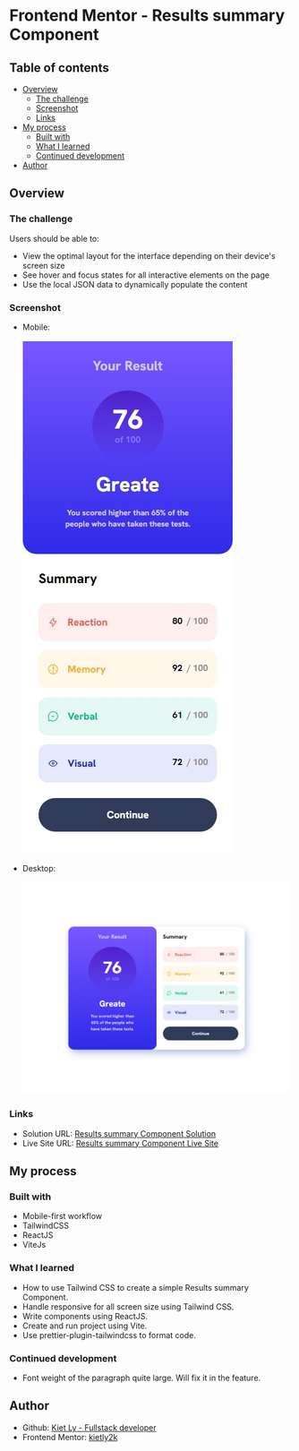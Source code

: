 # Frontend Mentor - Results summary Component

## Table of contents

- [Overview](#overview)
  - [The challenge](#the-challenge)
  - [Screenshot](#screenshot)
  - [Links](#links)
- [My process](#my-process)
  - [Built with](#built-with)
  - [What I learned](#what-i-learned)
  - [Continued development](#continued-development)
- [Author](#author)

## Overview

### The challenge

Users should be able to:
- View the optimal layout for the interface depending on their device's screen size
- See hover and focus states for all interactive elements on the page
- Use the local JSON data to dynamically populate the content

### Screenshot

- Mobile:\
\
![](./images/screenshot-mobile.jpeg)

- Desktop:\
\
![](./images/screenshot-desktop.png)

### Links

- Solution URL: [Results summary Component Solution](https://github.com/kietly2k/practiceprojects/tree/production/results-summary-component)
- Live Site URL: [Results summary Component Live Site](https://kietly2k.github.io/practiceprojects/results-summary)

## My process

### Built with

- Mobile-first workflow
- TailwindCSS
- ReactJS
- ViteJs

### What I learned

- How to use Tailwind CSS to create a simple Results summary Component.
- Handle responsive for all screen size using Tailwind CSS.
- Write components using ReactJS.
- Create and run project using Vite.
- Use prettier-plugin-tailwindcss to format code.

### Continued development

- Font weight of the paragraph quite large. Will fix it in the feature.

## Author

- Github: [Kiet Ly - Fullstack developer](https://github.com/kietly2k)
- Frontend Mentor: [kietly2k](https://www.frontendmentor.io/profile/kietly2k)
